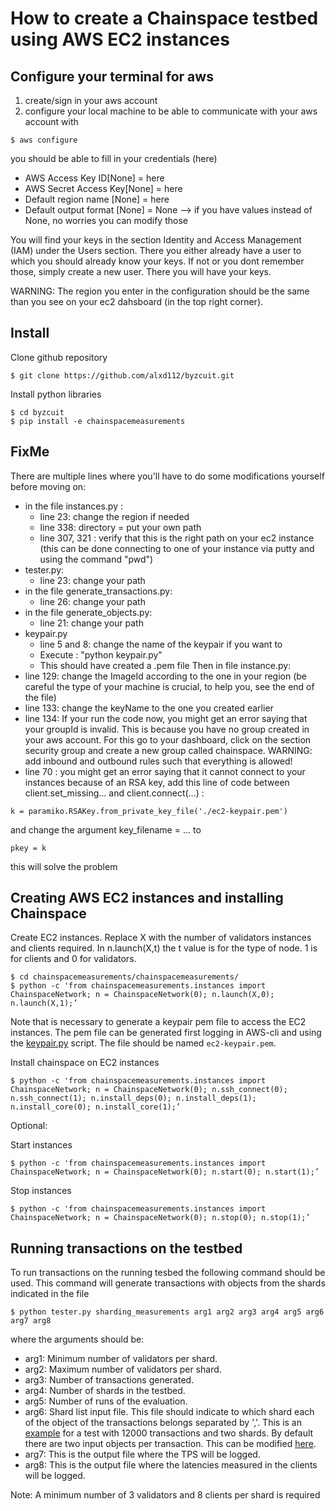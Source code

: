 
# How to create a Chainspace testbed using AWS EC2 instances

## Configure your terminal for aws 

1) create/sign in your aws account
2) configure your local machine to be able to communicate with your aws account
with
```shell
$ aws configure
``` 
you should be able to fill in your credentials (here)
- AWS Access Key ID[None] = here
- AWS Secret Access Key[None] = here
- Default region name [None] = here
- Default output format [None] = None
--> if you have values instead of None, no worries you can modify those

You will find your keys in the section Identity and Access Management (IAM) under the Users section.
There you either already have a user to which you should already know your keys. If not or you dont remember those, simply create a new user.
There you will have your keys.

WARNING: The region you enter in the configuration should be the same than you see on your ec2 dahsboard (in the top right corner).

## Install

Clone github repository
```shell
$ git clone https://github.com/alxd112/byzcuit.git
```

Install python libraries
```shell
$ cd byzcuit
$ pip install -e chainspacemeasurements
```


## FixMe
There are multiple lines where you'll have to do some modifications yourself before moving on:
- in the file instances.py :
  * line 23: change the region if needed
  * line 338: directory = put your own path
  * line 307, 321 : verify that this is the right path on your ec2 instance (this can be done connecting to one of your instance via putty and using the command "pwd")
- tester.py:
  * line 23: change your path
- in the file generate_transactions.py:
  * line 26: change your path
- in the file generate_objects.py:
  * line 21: change your path
- keypair.py
  * line 5 and 8: change the name of the keypair if you want to
  * Execute : "python keypair.py"
  * This should have created a .pem file
Then in file instance.py:
- line 129: change the ImageId according to the one in your region (be careful the type of your machine is crucial, to help you, see the end of the file)
- line 133: change the keyName to the one you created earlier
- line 134: If your run the code now, you might get an error saying that your groupId is invalid. This is because you have no group created in your aws account. For this go to your dashboard, click on the section security group and create a new group called chainspace.
WARNING: add inbound and outbound rules such that everything is allowed!
- line 70 : you might get an error saying that it cannot connect to your instances because of an RSA key, add this line of code between client.set_missing... and client.connect(...) :
```
k = paramiko.RSAKey.from_private_key_file('./ec2-keypair.pem')
```
and change the argument key_filename = ... to
```
pkey = k
```
this will solve the problem


## Creating AWS EC2 instances and installing Chainspace 



Create EC2 instances. Replace X with the number of validators instances and clients required. In n.launch(X,t) the t value is for the type of node. 1 is for clients and 0 for validators.
```shell
$ cd chainspacemeasurements/chainspacemeasurements/
$ python -c 'from chainspacemeasurements.instances import ChainspaceNetwork; n = ChainspaceNetwork(0); n.launch(X,0); n.launch(X,1);’  
```
Note that is necessary to generate a keypair pem file to access the EC2 instances. The pem file can be generated first logging in AWS-cli and using the [keypair.py](https://github.com/srene/byzcuit/blob/master/chainspacemeasurements/chainspacemeasurements/keypair.py) script. The file should be named `ec2-keypair.pem`.


Install chainspace on EC2 instances
```shell
$ python -c 'from chainspacemeasurements.instances import ChainspaceNetwork; n = ChainspaceNetwork(0); n.ssh_connect(0); n.ssh_connect(1); n.install_deps(0); n.install_deps(1); n.install_core(0); n.install_core(1);’
```

Optional:

Start instances
```shell
$ python -c 'from chainspacemeasurements.instances import ChainspaceNetwork; n = ChainspaceNetwork(0); n.start(0); n.start(1);’
```

Stop instances
```shell
$ python -c 'from chainspacemeasurements.instances import ChainspaceNetwork; n = ChainspaceNetwork(0); n.stop(0); n.stop(1);’
```

## Running transactions on the testbed

To run transactions on the running tesbed the following command should be used. This command will generate transactions with objects from the shards indicated in the file 

```shell
$ python tester.py sharding_measurements arg1 arg2 arg3 arg4 arg5 arg6 arg7 arg8 
```
where the arguments should be:

* arg1: Minimum number of validators per shard.
* arg2: Maximum number of validators per shard.
* arg3: Number of transactions generated.
* arg4: Number of shards in the testbed.
* arg5: Number of runs of the evaluation.
* arg6: Shard list input file. This file should indicate to which shard each of the object of the transactions belongs separated by ','. This is an [example](https://github.com/srene/byzcuit/blob/master/chainspacemeasurements/chainspacemeasurements/shards.txt) for a test with 12000 transactions and two shards. By default there are two input objects per transaction. This can be modified [here](https://github.com/srene/byzcuit/blob/79dc906b79c4b371b342760d6dc6a9ee540fc673/chainspacemeasurements/chainspacemeasurements/tester.py#L330).
* arg7: This is the output file where the TPS will be logged.
* arg8: This is the output file where the latencies measured in the clients will be logged.

Note: A minimum number of 3 validators and 8 clients per shard is required
